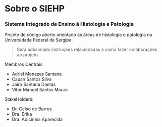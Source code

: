 # Sobre o SIEHP

### Sistema Integrado de Ensino à Histologia e Patologia

Projeto de código aberto orientado às àreas de histologia e patologia na Universidade Federal de Sergipe.

> Será adicionado instruções relacionadas à como fazer colaborações ao projeto.

Membros Centrais:
- Adriel Menezes Santana
- Cauan Santos Silva
- Jairo Santana Dantas
- Vitor Manoel Santos Moura

StakeHolders:
- Dr. Celso de Barros
- Dra. Erika
- Dra. Adicineia Aparecida

